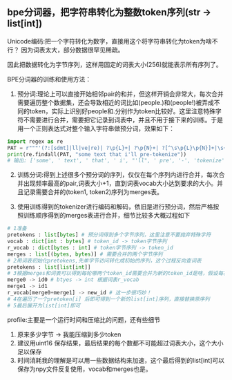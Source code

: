 

## bpe分词器，把字符串转化为整数token序列(str -> list[int])

Unicode编码:把一个字符转化为数字，直接用这个将字符串转化为token为啥不行？
因为词表太大，部分数据很罕见稀疏。

因此把数据转化为字节序列，这样用固定的词表大小(256)就能表示所有序列了。

BPE分词器的训练和使用方法：
1. 预分词:理论上可以直接开始相邻pair的和并，但这样开销会非常大，每次合并需要遍历整个数据集，还会导致相近的词比如(people.)和(people!)被弄成不同的token，实际上识别好people和.分别作为token比较好。这里注意特殊字符不需要进行合并，需要把它记录到词表中，并且不用于接下来的训练。于是用一个正则表达式对整个输入字符串做预分词，效果如下：

``` py
import regex as re
PAT = r"""'(?:[sdmt]|ll|ve|re)| ?\p{L}+| ?\p{N}+| ?[^\s\p{L}\p{N}]+|\s+(?!\S)|\s+"""
print(re.findall(PAT, "some text that i'll pre-tokenize"))
# 输出: ['some', ' text', ' that', ' i', "'ll", ' pre', '-', 'tokenize']
```

2. 训练分词:得到上述很多个预分词的序列，仅仅在每个序列内进行合并，每次合并出现频率最高的pair,词表大小+1，直到词表vocab大小达到要求的大小。并且记录需要合并的(token1, token2)序列为merges表。

3. 使用训练得到的tokenizer进行编码和解码，依旧是进行预分词，然后严格按照训练顺序得到的merges表进行合并，细节比较多大概过程如下
``` py
# 1准备
pretokens : list[bytes] # 预分词得到多个字节序列，这里注意不要抛弃特殊字符
vocab : dict[int : bytes] # token_id -> token字节序列
r_vocab : dict[bytes : int] # token字节序列 -> token_id
merges : list[(bytes, bytes)] # 需要合并的两个字节序列
# 2用词表初始化pretokens,先单字节访问转化成初始的序列，这个过程反向查词表
pretokens : list[list[int]]
# 3根据merges和词表可以得到每轮哪两个token_id需要合并为新的token_id是啥，假设每次merges里取出的merge0, merge1
merge0 -> id0 # btyes -> int 根据词表r_vocab
merge1 -> id1 
r_vocab[merge0+merge1] -> new_id # 这一步很巧妙！
# 4在遍历了一个pretoken[i] 后即可得到一个新的list[int]序列，直接替换原序列
# 5最后展开为list[int]即可

```

profile:主要是一个运行时间和压缩比的问题，还有些细节
1. 原来多少字节 -> 我能压缩到多少token
2. 建议用uint16 保存结果，最后结果的每个数都不可能超过词表大小，这个大小足以保存
3. 时间消耗我的理解是可以用一些数据结构来加速，这个最后得到的list[int]可以保存为npy文件反复使用，vocab和merges也是。
